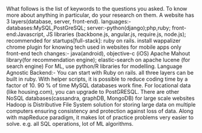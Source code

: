 What follows is the list of keywords to the questions you asked. To know more about anything in particular,  do your research on them.
A website has 3 layers(database, server, front-end). languages:- databases:MySQL,PostGreSQL; server:-python(django);php,ruby; front-end:Javascript, JS libraries (backbone.js, angular.js, require.js, node.js); recommended for startups[full-stack]: ruby on rails.
install wappalizer chrome plugin for knowing tech used in websites
for mobile apps only front-end tech changes:- java(android), objective-c (iOS)
Apache Mahout library(for recommendation engine); elastic-search on apache lucene (for search engine)
For ML, use python/R libraries for modelling.
Language Agnostic Backend:- You can start with Ruby on rails. all three layers can be built in ruby. With helper scripts, it is possible to reduce coding time by a factor of 10.
90 % of time MySQL databases work fine. For locational data (like housing.com), you can upgrade to PostGRESQL. There are other NoSQL databases(cassandra, graphDB, MongoDB) for large scale websites
Hadoop is Distributive File System solution for storing large data on multiple computers ensuring consistency and protection against loss of data. Along with mapReduce paradigm, it makes lot of practice problems very easier to solve. e.g. all SQL operations, lot of ML algorithms.
